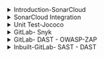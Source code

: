 <details>
<summary>Introduction-SonarCloud</summary>
<br>

  <img width="1068" alt="image" src="https://github.com/rupeshpanwar/quick-bite/assets/75510135/3f58a6bb-0393-4142-beef-587c51d7c26f">

  <img width="1035" alt="image" src="https://github.com/rupeshpanwar/quick-bite/assets/75510135/ad80cd3e-38c4-4636-bc18-8af77ea6a05e">

  <img width="588" alt="image" src="https://github.com/rupeshpanwar/quick-bite/assets/75510135/065d7997-e936-4f75-b795-664fda850b13">
  
</details>

<details>
<summary>SonarCloud Integration</summary>
<br>

  - Login @SQ
  <img width="984" alt="image" src="https://github.com/rupeshpanwar/quick-bite/assets/75510135/4c0642a6-9fde-4e52-a6a6-9712cc838af3">

  <img width="619" alt="image" src="https://github.com/rupeshpanwar/quick-bite/assets/75510135/baf5ae88-ed86-4656-8b40-aa5a712fb427">
  
  ```
  stages:
    - runSAST

  run-sast-job:
      stage: runSAST
      image: maven:3.8.5-openjdk-11-slim
      script: |
        mvn verify package sonar:sonar -Dsonar.host.url=https://sonarcloud.io/ -Dsonar.organization=gitlabdevsecopsintegration - Dsonar.projectKey=gitlabdevsecopsintegration -Dsonar.login=token01 
  ```
   - create organization
   <img width="926" alt="image" src="https://github.com/rupeshpanwar/quick-bite/assets/75510135/f31153cc-8031-4f61-80ec-bc9f9f2380e3">

   <img width="926" alt="image" src="https://github.com/rupeshpanwar/quick-bite/assets/75510135/77df71c3-d17d-48c0-ad89-d2b2263924ec">

   <img width="926" alt="image" src="https://github.com/rupeshpanwar/quick-bite/assets/75510135/9b320be9-e39b-47a2-bdb3-b2f6889c0ce6">

   <img width="926" alt="image" src="https://github.com/rupeshpanwar/quick-bite/assets/75510135/8202ad37-f76e-4c2e-b47e-d6a4c93dbef7">

   - add project key
     <img width="926" alt="image" src="https://github.com/rupeshpanwar/quick-bite/assets/75510135/ff908f88-6e62-4cf6-b08d-676c89f1b740">
    - create security token
     <img width="1054" alt="image" src="https://github.com/rupeshpanwar/quick-bite/assets/75510135/976522d6-b1ce-4ebe-941a-99c2bc5898fc">

     - here is final command to start the scan
     <img width="1054" alt="image" src="https://github.com/rupeshpanwar/quick-bite/assets/75510135/1a5c46ad-6609-455d-b540-bd3ad5caaa49">

     - validate
     <img width="1054" alt="image" src="https://github.com/rupeshpanwar/quick-bite/assets/75510135/5ef75747-1ab1-4472-a3c5-360a5e6fb256">

     <img width="1054" alt="image" src="https://github.com/rupeshpanwar/quick-bite/assets/75510135/9dd77895-fd66-4055-9b40-c342e334d649">

    - create custom Quality Gate
    
    ```
    1) Create Custom Quality Gate in SonarCloud and Add conditions to the Quality Gate
    2) Assign this Quality Gate to the Project
    3) Add script in .gitlab-ci.yml file to enable quality gate check (Note: This will fail your build in case Quality Gate fails)
    
    sleep 5
    apt-get update
    apt-get -y install curl jq 
    quality_status=$(curl -s -u 14ad4797c02810a818f21384add02744d3f9e34d: https://sonarcloud.io/api/qualitygates/project_status?projectKey=gitLabdevsecopsintegration | jq -r '.projectStatus.status')
    echo "SonarCloud Analysis Status is $quality_status"; 
    if [[ $quality_status == "ERROR" ]] ; then exit 1;fi
    
    
    -----------Sample JSON Response from SonarCloud or SonarQube Quality Gate API---------------------
    
    {
    	"projectStatus": {
    		"status": "ERROR",
    		"conditions": [
    			{
    				"status": "ERROR",
    				"metricKey": "coverage",
    				"comparator": "LT",
    				"errorThreshold": "90",
    				"actualValue": "0.0"
    			}
    		],
    		"periods": [],
    		"ignoredConditions": false
    	}
    }
    ```


    ```
    stages:
    - runSAST

    run-sast-job:
        stage: runSAST
        image: maven:3.8.5-openjdk-11-slim
        script: |
          apt-get update
          apt-get -y install curl jq
          mvn verify package sonar:sonar -Dsonar.host.url=https://sonarcloud.io/ -Dsonar.organization=gitlabdevsecopsintegrtion -Dsonar.projectKey=gitLabdevsecopsintegration -Dsonar.login=14ad4797c02810a818f21384add02744d3f9e34d
          sleep 5 
          quality_status=$(curl -s -u 14ad4797c02810a818f21384add02744d3f9e34d: https://sonarcloud.io/api/qualitygates/project_status?projectKey=gitLabdevsecopsintegration | jq -r '.projectStatus.status')
          echo "SonarCloud Analysis Status is $quality_status"; 
          if [[ $quality_status == "ERROR" ]] ; then exit 1;fi
    ```

    <img width="1054" alt="image" src="https://github.com/rupeshpanwar/quick-bite/assets/75510135/c8407952-8b96-413e-8d9f-069a71d20311">

    
</details>

<details>
<summary>Unit Test-Jococo</summary>
<br>

  <img width="1054" alt="image" src="https://github.com/rupeshpanwar/quick-bite/assets/75510135/7cf48b23-6826-44d0-a9d3-896bd1b20b2f">

  - Test
  <img width="1054" alt="image" src="https://github.com/rupeshpanwar/quick-bite/assets/75510135/7edfbaf0-30e9-47dd-9f80-b26b76529628">

  - JUnit plugin
  <img width="1054" alt="image" src="https://github.com/rupeshpanwar/quick-bite/assets/75510135/e967ea95-d851-4de4-aafb-f0214f6c23b3">

  - Jococo plugin & report 
 <img width="1054" alt="image" src="https://github.com/rupeshpanwar/quick-bite/assets/75510135/20c9d2f3-be3f-45b7-aed9-2501e79bd185">
 <img width="1054" alt="image" src="https://github.com/rupeshpanwar/quick-bite/assets/75510135/e54e0584-3b11-44f8-9221-4a60f41b97fa">

  - Maven verify goal

    ```
    stages:
    - runSAST

    run-sast-job:
        stage: runSAST
        image: maven:3.8.5-openjdk-11-slim
        script: |
          mvn verify package sonar:sonar -Dsonar.host.url=https://sonarcloud.io/ -Dsonar.organization=gitlabdevsecopsintegration -Dsonar.projectKey=gitlabdevsecopsintegration -Dsonar.login=2fda8f4a1af600afbede42c54c868083d8e34c01 
    ```

    <img width="1054" alt="image" src="https://github.com/rupeshpanwar/quick-bite/assets/75510135/f9be07f1-a0b2-4522-a77a-ef49fe8a83e1">
    - validate
    <img width="1054" alt="image" src="https://github.com/rupeshpanwar/quick-bite/assets/75510135/2ad19c09-03b1-4642-84e5-c14f6f444780">
    
    
</details>


<details>
<summary>GitLab- Snyk</summary>
<br>

  <img width="963" alt="image" src="https://github.com/rupeshpanwar/quick-bite/assets/75510135/dd1d2789-161c-4671-a34c-aeb2da6456d7">

  - sign up
 <img width="994" alt="image" src="https://github.com/rupeshpanwar/quick-bite/assets/75510135/16177327-5df1-4a7c-9176-d2842d139b3c">

 <img width="994" alt="image" src="https://github.com/rupeshpanwar/quick-bite/assets/75510135/8efaeec1-0f50-4fd2-ad3e-d7683738c63a">


 Steps to integrate Snyk using .gitlab-ci.yml file:

1) Add Snyk Plugin to Pom.xml
2) Define Snyk Token as an environment Variable on the runner machine
3) Add code changes to .gitlab-ci.yml file

1) Add Snyk Plugin to Pom.xml
 <img width="732" alt="image" src="https://github.com/rupeshpanwar/quick-bite/assets/75510135/08ff6078-3851-4a16-8ead-74ed0d379daa">

 2) Define Snyk Token as an environment Variable on the runner machine
 <img width="1052" alt="image" src="https://github.com/rupeshpanwar/quick-bite/assets/75510135/04fc0696-71f1-45a9-b19b-04e0f30f506f">

 3) Add code changes to .gitlab-ci.yml file
  <img width="1052" alt="image" src="https://github.com/rupeshpanwar/quick-bite/assets/75510135/0cf3a4fc-2454-49f9-882d-f001f1340835">

  - Validate
  <img width="1052" alt="image" src="https://github.com/rupeshpanwar/quick-bite/assets/75510135/4e97dba2-c79c-483f-a428-9925ba5c6d56">

  
</details>


<details>
<summary>GitLab- DAST - OWASP-ZAP</summary>
<br>

   <img width="1052" alt="image" src="https://github.com/rupeshpanwar/quick-bite/assets/75510135/dcf7c321-8c49-4640-8999-97ddf7ceb163">
    
   <img width="1052" alt="image" src="https://github.com/rupeshpanwar/quick-bite/assets/75510135/7b7bd7b0-e85d-4872-94ab-0619fb3a20c4">

   - validate
   <img width="1052" alt="image" src="https://github.com/rupeshpanwar/quick-bite/assets/75510135/e2c7b594-99b9-4643-9a92-11c9b269f40e">

   - Report
   <img width="1067" alt="image" src="https://github.com/rupeshpanwar/quick-bite/assets/75510135/06ef7197-36f9-48ee-a77b-f6fc74ce191f">
     
</details>



<details>
<summary>Inbuilt-GitLab- SAST - DAST </summary>
<br>

  - https://docs.gitlab.com/ee/user/application_security/sast/
  - https://docs.gitlab.com/ee/user/application_security/dast/
    
   <img width="1067" alt="image" src="https://github.com/rupeshpanwar/quick-bite/assets/75510135/a7349f63-4e80-4c76-83bd-69796fc52d69">

   <img width="1067" alt="image" src="https://github.com/rupeshpanwar/quick-bite/assets/75510135/773d1692-39de-42e7-b46b-801fad872c1c">

  ```
     include:
  - template: Security/SAST.gitlab-ci.yml
  - template: DAST.gitlab-ci.yml

variables:
  SAST_EXPERIMENTAL_FEATURES: "true"
  DAST_WEBSITE: http://www.example.com
  DAST_FULL_SCAN_ENABLED: "true" 
  DAST_BROWSER_SCAN: "true"

stages:
  - test
  - runSASTScanUsingSonarCloud
  - runSCAScanUsingSnyk
  - runDASTScanUsingZAP
  - dast

run-sast-job:
    stage: runSASTScanUsingSonarCloud
    image: maven:3.8.5-openjdk-11-slim
    script: |
      mvn verify package sonar:sonar -Dsonar.host.url=https://sonarcloud.io/ -Dsonar.organization=gitlabdevsecopsintegrationkey -Dsonar.projectKey=gitlabdevsecopsintegrationkey -Dsonar.login=9ff892826b54980437f4fb0fbc72f4049ec97585 

run-sca-job:
    stage: runSCAScanUsingSnyk
    image: maven:3.8.5-openjdk-11-slim
    script: |
      SNYK_TOKEN='2f4afa39-c493-4c6d-b34e-080c1a8f9014'
      export SNYK_TOKEN
      mvn snyk:test -fn 
      
run-dast-job:
    stage: runDASTScanUsingZAP
    image: maven:3.8.5-openjdk-11-slim
    script: |
      apt-get update
      apt-get -y install wget
      wget https://github.com/zaproxy/zaproxy/releases/download/v2.11.1/ZAP_2.11.1_Linux.tar.gz
      mkdir zap
      tar -xvf ZAP_2.11.1_Linux.tar.gz
      cd ZAP_2.11.1
      ./zap.sh -cmd -quickurl https://www.example.com -quickprogress -quickout ../zap_report.html 
    artifacts:
      paths:
        - zap_report.html
```
    


  - validate
  <img width="1067" alt="image" src="https://github.com/rupeshpanwar/quick-bite/assets/75510135/fda0714c-3bfd-40eb-be97-42b163214c1f">

  - sast
  <img width="1051" alt="image" src="https://github.com/rupeshpanwar/quick-bite/assets/75510135/4d74c325-83f9-4068-be2a-c00afe701a97">
  <img width="1051" alt="image" src="https://github.com/rupeshpanwar/quick-bite/assets/75510135/7bcfed97-c408-43dd-9c86-ce5b5d3ea634">
  <img width="1051" alt="image" src="https://github.com/rupeshpanwar/quick-bite/assets/75510135/bca4ea16-0871-4bfb-9797-77e83df8c709">

  <img width="1066" alt="image" src="https://github.com/rupeshpanwar/quick-bite/assets/75510135/ecf23d35-9dee-485b-bee1-a2336258f736">
    
  - dast
  <img width="1051" alt="image" src="https://github.com/rupeshpanwar/quick-bite/assets/75510135/e9384574-dabd-4baa-a866-16c7da18a9fb">
  <img width="1051" alt="image" src="https://github.com/rupeshpanwar/quick-bite/assets/75510135/2c2cd454-cf5b-430e-9c85-33f6c26349df">
  <img width="1051" alt="image" src="https://github.com/rupeshpanwar/quick-bite/assets/75510135/5f516e3c-8a00-4f56-ae5e-39bdc6840694">

  <img width="1066" alt="image" src="https://github.com/rupeshpanwar/quick-bite/assets/75510135/b6c8d2bc-7037-4129-aacd-9aabc9861a1f">

       
</details>
